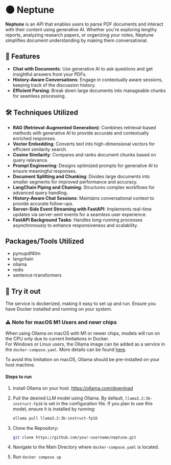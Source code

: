 # 🌑 Neptune

**Neptune** is an API that enables users to parse PDF documents and interact with their content using generative AI. Whether you're exploring lengthy reports, analyzing research papers, or organizing your notes, Neptune simplifies document understanding by making them conversational.


## 🌟 Features

- **Chat with Documents**: Use generative AI to ask questions and get insightful answers from your PDFs.
- **History-Aware Conversations**: Engage in contextually aware sessions, keeping track of the discussion history.
- **Efficient Parsing**: Break down large documents into manageable chunks for seamless processing.


## 🛠️ Techniques Utilized

- **RAG (Retrieval-Augmented Generation)**: Combines retrieval-based methods with generative AI to provide accurate and contextually enriched responses.
- **Vector Embedding**: Converts text into high-dimensional vectors for efficient similarity search.
- **Cosine Similarity**: Compares and ranks document chunks based on query relevance.
- **Prompt Engineering**: Designs optimized prompts for generative AI to ensure meaningful responses.
- **Document Splitting and Chunking**: Divides large documents into smaller segments for improved performance and accuracy.
- **LangChain Piping and Chaining**: Structures complex workflows for advanced query handling.
- **History-Aware Chat Sessions**: Maintains conversational context to provide accurate follow-ups.
- **Server-Side Event Streaming with FastAPI**: Implements real-time updates via server-sent events for a seamless user experience.
- **FastAPI Background Tasks**: Handles long-running processes asynchronously to enhance responsiveness and scalability.

## Packages/Tools Utilized

- pymupdf4llm
- langchain 
- ollama
- redis
- sentence-transformers 

## 🚀 Try it out

The service is dockerized, making it easy to set up and run. Ensure you have Docker installed and running on your system.

### ⚠️ Note for macOS M1 Users and newr chips

When using Ollama on macOS with M1 or newer chips, models will run on the CPU only due to current limitations in Docker.  
For Windows or Linux users, the Ollama image can be added as a service in the `docker-compose.yaml`. More details can be found [here](https://github.com/ollama/ollama/issues/3849#issuecomment-2075359242).

To avoid this limitation on macOS, Ollama should be pre-installed on your host machine.


#### Steps to run

1. Install Ollama on your host. https://ollama.com/download
2. Pull the desired LLM model using Ollama. By default, `llama3.2:3b-instruct-fp16` is set in the configuration file. If you plan to use this model, ensure it is installed by running:  
   ```bash
   ollama pull llama3.2:3b-instruct-fp16
   ```

3. Clone the Repository:
   ```bash
   git clone https://github.com/your-username/neptune.git
   ```
4. Navigate to the Main Directory where `docker-compose.yaml` is located.
5. Run `docker compose up`



